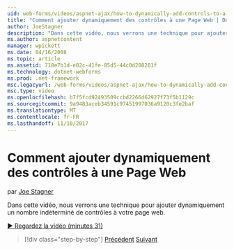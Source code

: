 ```yaml
---
uid: web-forms/videos/aspnet-ajax/how-to-dynamically-add-controls-to-a-web-page
title: "Comment ajouter dynamiquement des contrôles à une Page Web | Documents Microsoft"
author: JoeStagner
description: "Dans cette vidéo, nous verrons une technique pour ajouter dynamiquement un nombre indéterminé de contrôles à votre page web."
ms.author: aspnetcontent
manager: wpickett
ms.date: 04/16/2008
ms.topic: article
ms.assetid: 718e7b1d-e02c-41fe-85d5-44c0d288201f
ms.technology: dotnet-webforms
ms.prod: .net-framework
msc.legacyurl: /web-forms/videos/aspnet-ajax/how-to-dynamically-add-controls-to-a-web-page
msc.type: video
ms.openlocfilehash: b7f5fcd92493509ccbd2266d62927f73f5b1129c
ms.sourcegitcommit: 9a9483aceb34591c97451997036a9120c3fe2baf
ms.translationtype: MT
ms.contentlocale: fr-FR
ms.lasthandoff: 11/10/2017
---
```

<a name="how-to-dynamically-add-controls-to-a-web-page"></a>Comment ajouter dynamiquement des contrôles à une Page Web
====================
par [Joe Stagner](https://github.com/JoeStagner)

Dans cette vidéo, nous verrons une technique pour ajouter dynamiquement un nombre indéterminé de contrôles à votre page web.

[&#9654; Regardez la vidéo (minutes 31)](https://channel9.msdn.com/Blogs/ASP-NET-Site-Videos/how-to-dynamically-add-controls-to-a-web-page)

>[!div class="step-by-step"]
[Précédent](how-to-dynamically-change-css-using-the-aspnet-ajax-updatepanel.md)
[Suivant](set-up-your-development-environment-for-aspnet-35.md)
